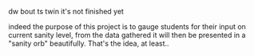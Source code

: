 dw bout ts twin it's not finished yet

indeed the purpose of this project is to gauge students for their input on current sanity level, from the data gathered it will then be presented in a "sanity orb" beautifully. That's the idea, at least..
